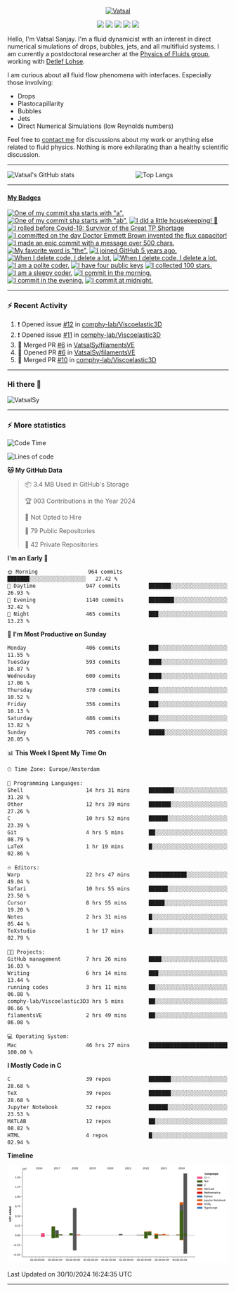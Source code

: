 <center>

[<img alt="Vatsal" width="200px" src="https://www.dropbox.com/s/dxyybgtblo8er6h/Logo_Vatsal_Vector.png?raw=1">](https://www.vatsalsanjay.com)

[<img src="https://img.shields.io/badge/googlescholar-4285F4?&style=for-the-badge&logo=googlescholar&logoColor=white">](https://scholar.google.com/citations?hl=en&user=67aQviYAAAAJ)
[<img src="https://img.shields.io/static/v1.svg?&style=for-the-badge&logo=ResearchGate&label=&message=ResearchGate&logoColor=white&color=green">](https://www.researchgate.net/profile/Vatsal-Sanjay-2)
[<img src="https://img.shields.io/badge/twitter-1DA1F2?&style=for-the-badge&logo=twitter&logoColor=white">](https://twitter.com/VatsalSanjay)
[<img src="https://img.shields.io/badge/linkedin-0A66C2?&style=for-the-badge&logo=linkedin">](https://www.linkedin.com/in/vatsalsanjay/)
[<img src="https://img.shields.io/badge/orcid-A6CE39?&style=for-the-badge&logo=orcid&logoColor=white">](https://orcid.org/0000-0002-4293-6099)

</center>

Hello, I'm Vatsal Sanjay. I'm a fluid dynamicist with an interest in direct numerical simulations of drops, bubbles, jets, and all multifluid systems. I am currently a postdoctoral researcher at the [Physics of Fluids group](https://pof.tnw.utwente.nl), working with [Detlef Lohse](https://en.wikipedia.org/wiki/Detlef_Lohse). 

I am curious about all fluid flow phenomena with interfaces. Especially those involving:

- Drops
- Plastocapillarity
- Bubbles
- Jets
- Direct Numerical Simulations (low Reynolds numbers)

Feel free to [contact me](mailto:contact@vatsalsanjay.com) for discussions about my work or anything else related to fluid physics. Nothing is more exhilarating than a healthy scientific discussion.

<!-- ![Vatsal's GitHub stats](https://github-readme-stats-xi-wine-74.vercel.app/api?username=VatsalSy&show_icons=true&theme=vision-friendly-dark)

![Top Langs](https://github-readme-stats-xi-wine-74.vercel.app/api/top-langs/?username=VatsalSy&layout=compact&theme=vision-friendly-dark) -->

---
<div style="display: flex; justify-content: space-between;">
    <img src="https://github-readme-stats-xi-wine-74.vercel.app/api?username=VatsalSy&show_icons=true&theme=vision-friendly-dark" alt="Vatsal's GitHub stats" style="width: 55%;">
    <img src="https://github-readme-stats-xi-wine-74.vercel.app/api/top-langs/?username=VatsalSy&layout=compact&theme=vision-friendly-dark" alt="Top Langs" style="width: 42%;">
</div>

---
<!-- my-badges start -->
<h4><a href="https://github.com/my-badges/my-badges">My Badges</a></h4>

<a href="my-badges/a-commit.md"><img src="https://my-badges.github.io/my-badges/a-commit.png" alt="One of my commit sha starts with &quot;a&quot;." title="One of my commit sha starts with &quot;a&quot;." width="64"></a>
<a href="my-badges/ab-commit.md"><img src="https://my-badges.github.io/my-badges/ab-commit.png" alt="One of my commit sha starts with &quot;ab&quot;." title="One of my commit sha starts with &quot;ab&quot;." width="64"></a>
<a href="my-badges/chore-commit.md"><img src="https://my-badges.github.io/my-badges/chore-commit.png" alt="I did a little housekeeping! 🧹" title="I did a little housekeeping! 🧹" width="64"></a>
<a href="my-badges/covid-19.md"><img src="https://my-badges.github.io/my-badges/covid-19.png" alt="I rolled before Covid-19: Survivor of the Great TP Shortage" title="I rolled before Covid-19: Survivor of the Great TP Shortage" width="64"></a>
<a href="my-badges/delorean.md"><img src="https://my-badges.github.io/my-badges/delorean.png" alt="I committed on the day Doctor Emmett Brown invented the flux capacitor!" title="I committed on the day Doctor Emmett Brown invented the flux capacitor!" width="64"></a>
<a href="my-badges/epic-commit.md"><img src="https://my-badges.github.io/my-badges/epic-commit.png" alt="I made an epic commit with a message over 500 chars." title="I made an epic commit with a message over 500 chars." width="64"></a>
<a href="my-badges/favorite-word.md"><img src="https://my-badges.github.io/my-badges/favorite-word.png" alt="My favorite word is &quot;the&quot;." title="My favorite word is &quot;the&quot;." width="64"></a>
<a href="my-badges/github-anniversary-5.md"><img src="https://my-badges.github.io/my-badges/github-anniversary-5.png" alt="I joined GitHub 5 years ago." title="I joined GitHub 5 years ago." width="64"></a>
<a href="my-badges/mass-delete-commit.md"><img src="https://my-badges.github.io/my-badges/mass-delete-commit.png" alt="When I delete code, I delete a lot." title="When I delete code, I delete a lot." width="64"></a>
<a href="my-badges/mass-delete-commit-10k.md"><img src="https://my-badges.github.io/my-badges/mass-delete-commit-10k.png" alt="When I delete code, I delete a lot." title="When I delete code, I delete a lot." width="64"></a>
<a href="my-badges/polite-coder.md"><img src="https://my-badges.github.io/my-badges/polite-coder.png" alt="I am a polite coder." title="I am a polite coder." width="64"></a>
<a href="my-badges/public-keys-4.md"><img src="https://my-badges.github.io/my-badges/public-keys-4.png" alt="I have four public keys" title="I have four public keys" width="64"></a>
<a href="my-badges/stars-100.md"><img src="https://my-badges.github.io/my-badges/stars-100.png" alt="I collected 100 stars." title="I collected 100 stars." width="64"></a>
<a href="my-badges/sleepy-coder.md"><img src="https://my-badges.github.io/my-badges/sleepy-coder.png" alt="I am a sleepy coder." title="I am a sleepy coder." width="64"></a>
<a href="my-badges/morning-commits.md"><img src="https://my-badges.github.io/my-badges/morning-commits.png" alt="I commit in the morning." title="I commit in the morning." width="64"></a>
<a href="my-badges/evening-commits.md"><img src="https://my-badges.github.io/my-badges/evening-commits.png" alt="I commit in the evening." title="I commit in the evening." width="64"></a>
<a href="my-badges/midnight-commits.md"><img src="https://my-badges.github.io/my-badges/midnight-commits.png" alt="I commit at midnight." title="I commit at midnight." width="64"></a>
<!-- my-badges end -->

---

### :zap: Recent Activity

<!--START_SECTION:activity-->
1. ❗ Opened issue [#12](https://github.com/comphy-lab/Viscoelastic3D/issues/12) in [comphy-lab/Viscoelastic3D](https://github.com/comphy-lab/Viscoelastic3D)
2. ❗ Opened issue [#11](https://github.com/comphy-lab/Viscoelastic3D/issues/11) in [comphy-lab/Viscoelastic3D](https://github.com/comphy-lab/Viscoelastic3D)
3. 🎉 Merged PR [#6](https://github.com/VatsalSy/filamentsVE/pull/6) in [VatsalSy/filamentsVE](https://github.com/VatsalSy/filamentsVE)
4. 💪 Opened PR [#6](https://github.com/VatsalSy/filamentsVE/pull/6) in [VatsalSy/filamentsVE](https://github.com/VatsalSy/filamentsVE)
5. 🎉 Merged PR [#10](https://github.com/comphy-lab/Viscoelastic3D/pull/10) in [comphy-lab/Viscoelastic3D](https://github.com/comphy-lab/Viscoelastic3D)
<!--END_SECTION:activity-->
---

### Hi there 👋
<p align="left"> <img src="https://komarev.com/ghpvc/?username=VatsalSy&label=Profile%20views&color=orange&style=for-the-badge" alt="VatsalSy" /> </p>

---
### :zap: More statistics

<!--START_SECTION:waka-->
![Code Time](http://img.shields.io/badge/Code%20Time-481%20hrs%2059%20mins-blue)

![Lines of code](https://img.shields.io/badge/From%20Hello%20World%20I%27ve%20Written-39.8%20million%20lines%20of%20code-blue)

**🐱 My GitHub Data** 

> 📦 3.4 MB Used in GitHub's Storage 
 > 
> 🏆 903 Contributions in the Year 2024
 > 
> 🚫 Not Opted to Hire
 > 
> 📜 79 Public Repositories 
 > 
> 🔑 42 Private Repositories 
 > 
**I'm an Early 🐤** 

```text
🌞 Morning                964 commits         ███████░░░░░░░░░░░░░░░░░░   27.42 % 
🌆 Daytime                947 commits         ███████░░░░░░░░░░░░░░░░░░   26.93 % 
🌃 Evening                1140 commits        ████████░░░░░░░░░░░░░░░░░   32.42 % 
🌙 Night                  465 commits         ███░░░░░░░░░░░░░░░░░░░░░░   13.23 % 
```
📅 **I'm Most Productive on Sunday** 

```text
Monday                   406 commits         ███░░░░░░░░░░░░░░░░░░░░░░   11.55 % 
Tuesday                  593 commits         ████░░░░░░░░░░░░░░░░░░░░░   16.87 % 
Wednesday                600 commits         ████░░░░░░░░░░░░░░░░░░░░░   17.06 % 
Thursday                 370 commits         ███░░░░░░░░░░░░░░░░░░░░░░   10.52 % 
Friday                   356 commits         ███░░░░░░░░░░░░░░░░░░░░░░   10.13 % 
Saturday                 486 commits         ███░░░░░░░░░░░░░░░░░░░░░░   13.82 % 
Sunday                   705 commits         █████░░░░░░░░░░░░░░░░░░░░   20.05 % 
```


📊 **This Week I Spent My Time On** 

```text
🕑︎ Time Zone: Europe/Amsterdam

💬 Programming Languages: 
Shell                    14 hrs 31 mins      ████████░░░░░░░░░░░░░░░░░   31.28 % 
Other                    12 hrs 39 mins      ███████░░░░░░░░░░░░░░░░░░   27.26 % 
C                        10 hrs 52 mins      ██████░░░░░░░░░░░░░░░░░░░   23.39 % 
Git                      4 hrs 5 mins        ██░░░░░░░░░░░░░░░░░░░░░░░   08.79 % 
LaTeX                    1 hr 19 mins        █░░░░░░░░░░░░░░░░░░░░░░░░   02.86 % 

🔥 Editors: 
Warp                     22 hrs 47 mins      ████████████░░░░░░░░░░░░░   49.04 % 
Safari                   10 hrs 55 mins      ██████░░░░░░░░░░░░░░░░░░░   23.50 % 
Cursor                   8 hrs 55 mins       █████░░░░░░░░░░░░░░░░░░░░   19.20 % 
Notes                    2 hrs 31 mins       █░░░░░░░░░░░░░░░░░░░░░░░░   05.44 % 
TeXstudio                1 hr 17 mins        █░░░░░░░░░░░░░░░░░░░░░░░░   02.79 % 

🐱‍💻 Projects: 
GitHub management        7 hrs 26 mins       ████░░░░░░░░░░░░░░░░░░░░░   16.03 % 
Writing                  6 hrs 14 mins       ███░░░░░░░░░░░░░░░░░░░░░░   13.44 % 
running codes            3 hrs 11 mins       ██░░░░░░░░░░░░░░░░░░░░░░░   06.88 % 
comphy-lab/Viscoelastic3D3 hrs 5 mins        ██░░░░░░░░░░░░░░░░░░░░░░░   06.66 % 
filamentsVE              2 hrs 49 mins       ██░░░░░░░░░░░░░░░░░░░░░░░   06.08 % 

💻 Operating System: 
Mac                      46 hrs 27 mins      █████████████████████████   100.00 % 
```

**I Mostly Code in C** 

```text
C                        39 repos            ███████░░░░░░░░░░░░░░░░░░   28.68 % 
TeX                      39 repos            ███████░░░░░░░░░░░░░░░░░░   28.68 % 
Jupyter Notebook         32 repos            ██████░░░░░░░░░░░░░░░░░░░   23.53 % 
MATLAB                   12 repos            ██░░░░░░░░░░░░░░░░░░░░░░░   08.82 % 
HTML                     4 repos             █░░░░░░░░░░░░░░░░░░░░░░░░   02.94 % 
```



**Timeline**

![Lines of Code chart](https://raw.githubusercontent.com/VatsalSy/VatsalSy/main/assets/bar_graph.png)


 Last Updated on 30/10/2024 16:24:35 UTC
<!--END_SECTION:waka-->
---
